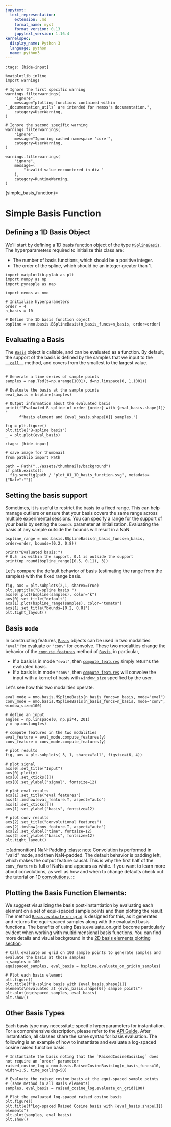 ```yaml
---
jupytext:
  text_representation:
    extension: .md
    format_name: myst
    format_version: 0.13
    jupytext_version: 1.16.4
kernelspec:
  display_name: Python 3
  language: python
  name: python3
---
```


```{code-cell} ipython3
:tags: [hide-input]

%matplotlib inline
import warnings

# Ignore the first specific warning
warnings.filterwarnings(
    "ignore",
    message="plotting functions contained within `_documentation_utils` are intended for nemos's documentation.",
    category=UserWarning,
)

# Ignore the second specific warning
warnings.filterwarnings(
    "ignore",
    message="Ignoring cached namespace 'core'",
    category=UserWarning,
)

warnings.filterwarnings(
    "ignore",
    message=(
        "invalid value encountered in div "
    ),
    category=RuntimeWarning,
)
```

(simple_basis_function)=
# Simple Basis Function

## Defining a 1D Basis Object

We'll start by defining a 1D basis function object of the type [`MSplineBasis`](nemos.basis.MSplineBasis).
The hyperparameters required to initialize this class are:

- The number of basis functions, which should be a positive integer.
- The order of the spline, which should be an integer greater than 1.

```{code-cell} ipython3
import matplotlib.pylab as plt
import numpy as np
import pynapple as nap

import nemos as nmo

# Initialize hyperparameters
order = 4
n_basis = 10

# Define the 1D basis function object
bspline = nmo.basis.BSplineBasis(n_basis_funcs=n_basis, order=order)
```

## Evaluating a Basis

The [`Basis`](nemos.basis.Basis) object is callable, and can be evaluated as a function. By default, the support of the basis
is defined by the samples that we input to the [`__call__`](nemos.basis.Basis.__call__) method, and covers from the smallest to the largest value.


```{code-cell} ipython3

# Generate a time series of sample points
samples = nap.Tsd(t=np.arange(1001), d=np.linspace(0, 1,1001))

# Evaluate the basis at the sample points
eval_basis = bspline(samples)

# Output information about the evaluated basis
print(f"Evaluated B-spline of order {order} with {eval_basis.shape[1]} "
      f"basis element and {eval_basis.shape[0]} samples.")

fig = plt.figure()
plt.title("B-spline basis")
_ = plt.plot(eval_basis)
```

```{code-cell} ipython3
:tags: [hide-input]

# save image for thumbnail
from pathlib import Path

path = Path("../assets/thumbnails/background")
if path.exists():
  fig.savefig(path / "plot_01_1D_basis_function.svg", metadata={"Date":""})
```

## Setting the basis support
Sometimes, it is useful to restrict the basis to a fixed range. This can help manage outliers or ensure that
your basis covers the same range across multiple experimental sessions.
You can specify a range for the support of your basis by setting the `bounds`
parameter at initialization. Evaluating the basis at any sample outside the bounds will result in a NaN.


```{code-cell} ipython3
bspline_range = nmo.basis.BSplineBasis(n_basis_funcs=n_basis, order=order, bounds=(0.2, 0.8))

print("Evaluated basis:")
# 0.5  is within the support, 0.1 is outside the support
print(np.round(bspline_range([0.5, 0.1]), 3))
```

Let's compare the default behavior of basis (estimating the range from the samples) with
the fixed range basis.


```{code-cell} ipython3
fig, axs = plt.subplots(2,1, sharex=True)
plt.suptitle("B-spline basis ")
axs[0].plot(bspline(samples), color="k")
axs[0].set_title("default")
axs[1].plot(bspline_range(samples), color="tomato")
axs[1].set_title("bounds=[0.2, 0.8]")
plt.tight_layout()
```

## Basis `mode`
In constructing features, [`Basis`](nemos.basis.Basis) objects can be used in two modalities: `"eval"` for evaluate or `"conv"`
for convolve. These two modalities change the behavior of the [`compute_features`](nemos.basis.Basis.compute_features) method of [`Basis`](nemos.basis.Basis), in particular,

- If a basis is in mode `"eval"`, then [`compute_features`](nemos.basis.Basis.compute_features) simply returns the evaluated basis.
- If a basis is in mode `"conv"`, then [`compute_features`](nemos.basis.Basis.compute_features) will convolve the input with a kernel of basis
  with `window_size` specified by the user.

Let's see how this two modalities operate.


```{code-cell} ipython3
eval_mode = nmo.basis.MSplineBasis(n_basis_funcs=n_basis, mode="eval")
conv_mode = nmo.basis.MSplineBasis(n_basis_funcs=n_basis, mode="conv", window_size=100)

# define an input
angles = np.linspace(0, np.pi*4, 201)
y = np.cos(angles)

# compute features in the two modalities
eval_feature = eval_mode.compute_features(y)
conv_feature = conv_mode.compute_features(y)

# plot results
fig, axs = plt.subplots( 3, 1, sharex="all", figsize=(6, 4))

# plot signal
axs[0].set_title("Input")
axs[0].plot(y)
axs[0].set_xticks([])
axs[0].set_ylabel("signal", fontsize=12)

# plot eval results
axs[1].set_title("eval features")
axs[1].imshow(eval_feature.T, aspect="auto")
axs[1].set_xticks([])
axs[1].set_ylabel("basis", fontsize=12)

# plot conv results
axs[2].set_title("convolutional features")
axs[2].imshow(conv_feature.T, aspect="auto")
axs[2].set_xlabel("time", fontsize=12)
axs[2].set_ylabel("basis", fontsize=12)
plt.tight_layout()
```

:::{admonition} NaN-Padding
:class: note
Convolution is performed in "valid" mode, and then NaN-padded. The default behavior
is padding left, which makes the output feature causal.
This is why the first half of the `conv_feature` is full of NaNs and appears as white.
If you want to learn more about convolutions, as well as how and when to change defaults
check out the tutorial on [1D convolutions](plot_03_1D_convolution).
:::



Plotting the Basis Function Elements:
--------------------------------------
We suggest visualizing the basis post-instantiation by evaluating each element on a set of equi-spaced sample points
and then plotting the result. The method [`Basis.evaluate_on_grid`](nemos.basis.Basis.evaluate_on_grid) is designed for this, as it generates and returns
the equi-spaced samples along with the evaluated basis functions. The benefits of using Basis.evaluate_on_grid become
particularly evident when working with multidimensional basis functions. You can find more details and visual
background in the
[2D basis elements plotting section](plotting-2d-additive-basis-elements).


```{code-cell} ipython3
# Call evaluate on grid on 100 sample points to generate samples and evaluate the basis at those samples
n_samples = 100
equispaced_samples, eval_basis = bspline.evaluate_on_grid(n_samples)

# Plot each basis element
plt.figure()
plt.title(f"B-spline basis with {eval_basis.shape[1]} elements\nevaluated at {eval_basis.shape[0]} sample points")
plt.plot(equispaced_samples, eval_basis)
plt.show()
```

Other Basis Types
-----------------
Each basis type may necessitate specific hyperparameters for instantiation. For a comprehensive description,
please refer to the  [API Guide](nemos_basis). After instantiation, all classes
share the same syntax for basis evaluation. The following is an example of how to instantiate and
evaluate a log-spaced cosine raised function basis.


```{code-cell} ipython3
# Instantiate the basis noting that the `RaisedCosineBasisLog` does not require an `order` parameter
raised_cosine_log = nmo.basis.RaisedCosineBasisLog(n_basis_funcs=10, width=1.5, time_scaling=50)

# Evaluate the raised cosine basis at the equi-spaced sample points
# (same method in all Basis elements)
samples, eval_basis = raised_cosine_log.evaluate_on_grid(100)

# Plot the evaluated log-spaced raised cosine basis
plt.figure()
plt.title(f"Log-spaced Raised Cosine basis with {eval_basis.shape[1]} elements")
plt.plot(samples, eval_basis)
plt.show()
```
